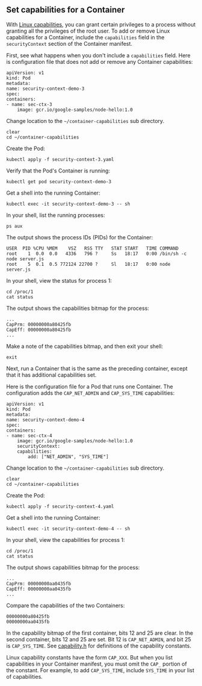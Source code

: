 ## Set capabilities for a Container

With [Linux capabilities](https://man7.org/linux/man-pages/man7/capabilities.7.html),
you can grant certain privileges to a process without granting all the privileges
of the root user. To add or remove Linux capabilities for a Container, include the
`capabilities` field in the `securityContext` section of the Container manifest.

First, see what happens when you don't include a `capabilities` field.
Here is configuration file that does not add or remove any Container capabilities:

    apiVersion: v1
    kind: Pod
    metadata:
    name: security-context-demo-3
    spec:
    containers:
    - name: sec-ctx-3
        image: gcr.io/google-samples/node-hello:1.0


Change location to the `~/container-capabilities` sub directory.

```execute
clear
cd ~/container-capabilities
```

Create the Pod:

```execute
kubectl apply -f security-context-3.yaml
```

Verify that the Pod's Container is running:

```execute
kubectl get pod security-context-demo-3
```

Get a shell into the running Container:

```execute
kubectl exec -it security-context-demo-3 -- sh
```

In your shell, list the running processes:

```execute
ps aux
```

The output shows the process IDs (PIDs) for the Container:

```
USER  PID %CPU %MEM    VSZ   RSS TTY   STAT START   TIME COMMAND
root    1  0.0  0.0   4336   796 ?     Ss   18:17   0:00 /bin/sh -c node server.js
root    5  0.1  0.5 772124 22700 ?     Sl   18:17   0:00 node server.js
```

In your shell, view the status for process 1:

```execute
cd /proc/1
cat status
```

The output shows the capabilities bitmap for the process:

```
...
CapPrm:	00000000a80425fb
CapEff:	00000000a80425fb
...
```

Make a note of the capabilities bitmap, and then exit your shell:

```execute
exit
```

Next, run a Container that is the same as the preceding container, except
that it has additional capabilities set.

Here is the configuration file for a Pod that runs one Container. The configuration
adds the `CAP_NET_ADMIN` and `CAP_SYS_TIME` capabilities:

    apiVersion: v1
    kind: Pod
    metadata:
    name: security-context-demo-4
    spec:
    containers:
    - name: sec-ctx-4
        image: gcr.io/google-samples/node-hello:1.0
        securityContext:
        capabilities:
            add: ["NET_ADMIN", "SYS_TIME"]

Change location to the `~/container-capabilities` sub directory.

```execute-2
clear
cd ~/container-capabilities
```


Create the Pod:

```execute-2
kubectl apply -f security-context-4.yaml
```

Get a shell into the running Container:

```execute-2
kubectl exec -it security-context-demo-4 -- sh
```

In your shell, view the capabilities for process 1:

```execute-2
cd /proc/1
cat status
```

The output shows capabilities bitmap for the process:

```
...
CapPrm:	00000000aa0435fb
CapEff:	00000000aa0435fb
...
```

Compare the capabilities of the two Containers:

```
00000000a80425fb
00000000aa0435fb
```

In the capability bitmap of the first container, bits 12 and 25 are clear. In the second container,
bits 12 and 25 are set. Bit 12 is `CAP_NET_ADMIN`, and bit 25 is `CAP_SYS_TIME`.
See [capability.h](https://github.com/torvalds/linux/blob/master/include/uapi/linux/capability.h)
for definitions of the capability constants.

Linux capability constants have the form `CAP_XXX`. But when you list capabilities in your Container manifest, you must omit the `CAP_` portion of the constant. For example, to add `CAP_SYS_TIME`, include `SYS_TIME` in your list of capabilities.

